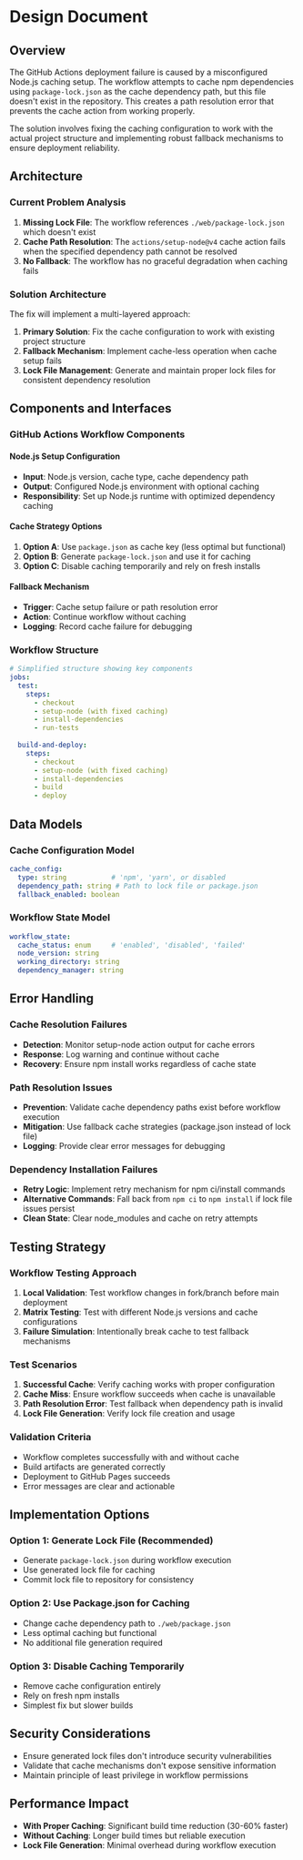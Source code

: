 # Design Document

## Overview

The GitHub Actions deployment failure is caused by a misconfigured Node.js caching setup. The workflow attempts to cache npm dependencies using `package-lock.json` as the cache dependency path, but this file doesn't exist in the repository. This creates a path resolution error that prevents the cache action from working properly.

The solution involves fixing the caching configuration to work with the actual project structure and implementing robust fallback mechanisms to ensure deployment reliability.

## Architecture

### Current Problem Analysis

1. **Missing Lock File**: The workflow references `./web/package-lock.json` which doesn't exist
2. **Cache Path Resolution**: The `actions/setup-node@v4` cache action fails when the specified dependency path cannot be resolved
3. **No Fallback**: The workflow has no graceful degradation when caching fails

### Solution Architecture

The fix will implement a multi-layered approach:

1. **Primary Solution**: Fix the cache configuration to work with existing project structure
2. **Fallback Mechanism**: Implement cache-less operation when cache setup fails
3. **Lock File Management**: Generate and maintain proper lock files for consistent dependency resolution

## Components and Interfaces

### GitHub Actions Workflow Components

#### Node.js Setup Configuration
- **Input**: Node.js version, cache type, cache dependency path
- **Output**: Configured Node.js environment with optional caching
- **Responsibility**: Set up Node.js runtime with optimized dependency caching

#### Cache Strategy Options
1. **Option A**: Use `package.json` as cache key (less optimal but functional)
2. **Option B**: Generate `package-lock.json` and use it for caching
3. **Option C**: Disable caching temporarily and rely on fresh installs

#### Fallback Mechanism
- **Trigger**: Cache setup failure or path resolution error
- **Action**: Continue workflow without caching
- **Logging**: Record cache failure for debugging

### Workflow Structure

```yaml
# Simplified structure showing key components
jobs:
  test:
    steps:
      - checkout
      - setup-node (with fixed caching)
      - install-dependencies
      - run-tests
  
  build-and-deploy:
    steps:
      - checkout  
      - setup-node (with fixed caching)
      - install-dependencies
      - build
      - deploy
```

## Data Models

### Cache Configuration Model
```yaml
cache_config:
  type: string           # 'npm', 'yarn', or disabled
  dependency_path: string # Path to lock file or package.json
  fallback_enabled: boolean
```

### Workflow State Model
```yaml
workflow_state:
  cache_status: enum     # 'enabled', 'disabled', 'failed'
  node_version: string
  working_directory: string
  dependency_manager: string
```

## Error Handling

### Cache Resolution Failures
- **Detection**: Monitor setup-node action output for cache errors
- **Response**: Log warning and continue without cache
- **Recovery**: Ensure npm install works regardless of cache state

### Path Resolution Issues
- **Prevention**: Validate cache dependency paths exist before workflow execution
- **Mitigation**: Use fallback cache strategies (package.json instead of lock file)
- **Logging**: Provide clear error messages for debugging

### Dependency Installation Failures
- **Retry Logic**: Implement retry mechanism for npm ci/install commands
- **Alternative Commands**: Fall back from `npm ci` to `npm install` if lock file issues persist
- **Clean State**: Clear node_modules and cache on retry attempts

## Testing Strategy

### Workflow Testing Approach
1. **Local Validation**: Test workflow changes in fork/branch before main deployment
2. **Matrix Testing**: Test with different Node.js versions and cache configurations
3. **Failure Simulation**: Intentionally break cache to test fallback mechanisms

### Test Scenarios
1. **Successful Cache**: Verify caching works with proper configuration
2. **Cache Miss**: Ensure workflow succeeds when cache is unavailable
3. **Path Resolution Error**: Test fallback when dependency path is invalid
4. **Lock File Generation**: Verify lock file creation and usage

### Validation Criteria
- Workflow completes successfully with and without cache
- Build artifacts are generated correctly
- Deployment to GitHub Pages succeeds
- Error messages are clear and actionable

## Implementation Options

### Option 1: Generate Lock File (Recommended)
- Generate `package-lock.json` during workflow execution
- Use generated lock file for caching
- Commit lock file to repository for consistency

### Option 2: Use Package.json for Caching
- Change cache dependency path to `./web/package.json`
- Less optimal caching but functional
- No additional file generation required

### Option 3: Disable Caching Temporarily
- Remove cache configuration entirely
- Rely on fresh npm installs
- Simplest fix but slower builds

## Security Considerations

- Ensure generated lock files don't introduce security vulnerabilities
- Validate that cache mechanisms don't expose sensitive information
- Maintain principle of least privilege in workflow permissions

## Performance Impact

- **With Proper Caching**: Significant build time reduction (30-60% faster)
- **Without Caching**: Longer build times but reliable execution
- **Lock File Generation**: Minimal overhead during workflow execution
